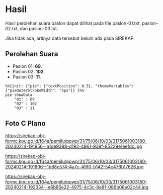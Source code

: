 # Hasil

Hasil perolehan suara paslon dapat dilihat pada file paslon-01.txt, paslon-02.txt, dan paslon-03.txt.

Jika tidak ada, artinya data tersebut belum ada pada SIREKAP.

## Perolehan Suara

 * Paslon 01: **69**.
 * Paslon 02: **102**.
 * Paslon 03: **11**.

```mermaid
%%{init: {"pie": {"textPosition": 0.5}, "themeVariables": {"pieOuterStrokeWidth": "5px"}} }%%
pie showData
    "01" : 69
    "02" : 102
    "03" : 11
```
## Foto C Plano

https://sirekap-obj-formc.kpu.go.id/f64a/pemilu/ppwp/31/75/06/10/03/3175061003180-20240214-191956--a1de9398-d192-4961-939f-85229e1eefdc.jpg

https://sirekap-obj-formc.kpu.go.id/f64a/pemilu/ppwp/31/75/06/10/03/3175061003180-20240214-191606--1b88e574-4a7c-49f0-b142-54c476b17626.jpg

https://sirekap-obj-formc.kpu.go.id/f64a/pemilu/ppwp/31/75/06/10/03/3175061003180-20240214-192334--e6b85e22-4975-4c3c-8e81-086b08e02c44.jpg
